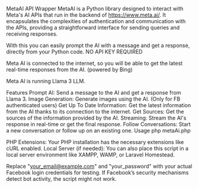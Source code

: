 MetaAI API Wrapper
MetaAI is a Python library designed to interact with Meta's AI APIs that run in the backend of https://www.meta.ai/. It encapsulates the complexities of authentication and communication with the APIs, providing a straightforward interface for sending queries and receiving responses.

With this you can easily prompt the AI with a message and get a response, directly from your Python code. NO API KEY REQUIRED

Meta AI is connected to the internet, so you will be able to get the latest real-time responses from the AI. (powered by Bing)

Meta AI is running Llama 3 LLM.

Features
Prompt AI: Send a message to the AI and get a response from Llama 3.
Image Generation: Generate images using the AI. (Only for FB authenticated users)
Get Up To Date Information: Get the latest information from the AI thanks to its connection to the internet.
Get Sources: Get the sources of the information provided by the AI.
Streaming: Stream the AI's response in real-time or get the final response.
Follow Conversations: Start a new conversation or follow up on an existing one.
Usage
php metaAi.php

PHP Extensions: Your PHP installation has the necessary extensions like cURL enabled.
Local Server (if needed): You can also place this script in a local server environment like XAMPP, WAMP, or Laravel Homestead.

Replace "your_email@example.com" and "your_password" with your actual Facebook login credentials for testing.
If Facebook’s security mechanisms detect bot activity, the script might not work.
